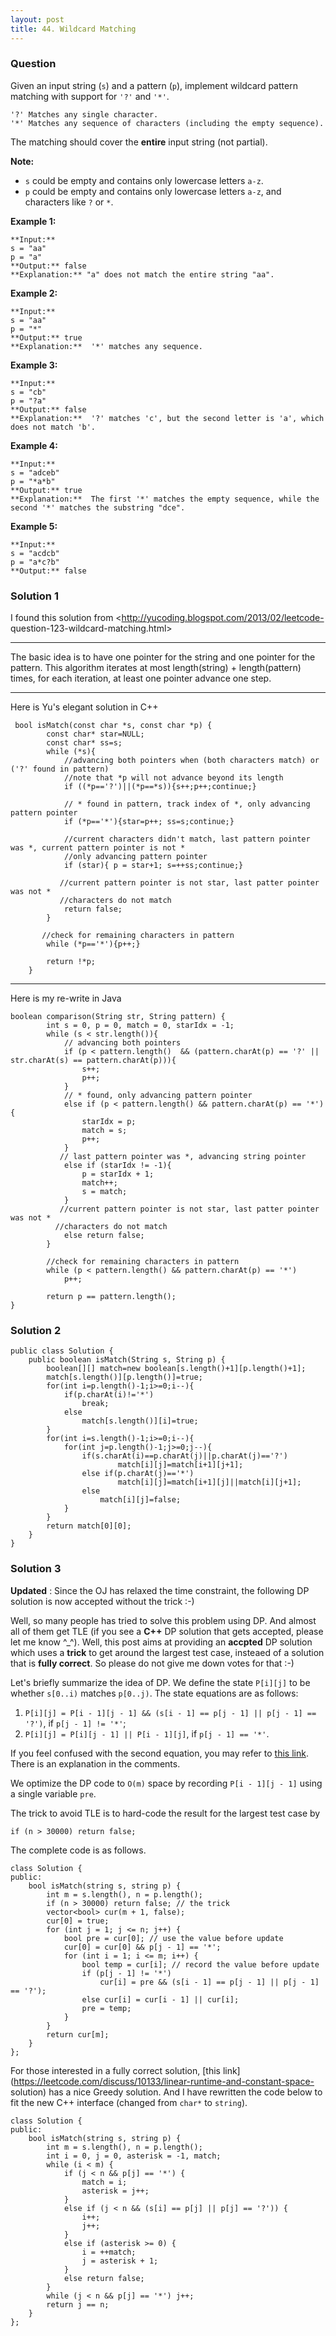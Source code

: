 ```yaml
---
layout: post
title: 44. Wildcard Matching
---
```

### Question
Given an input string (`s`) and a pattern (`p`), implement wildcard pattern
matching with support for `'?'` and `'*'`.

    
    
    '?' Matches any single character.
    '*' Matches any sequence of characters (including the empty sequence).
    

The matching should cover the **entire** input string (not partial).

**Note:**

  * `s` could be empty and contains only lowercase letters `a-z`.
  * `p` could be empty and contains only lowercase letters `a-z`, and characters like `?` or `*`.

**Example 1:**

    
    
    **Input:**
    s = "aa"
    p = "a"
    **Output:** false
    **Explanation:** "a" does not match the entire string "aa".
    

**Example 2:**

    
    
    **Input:**
    s = "aa"
    p = "*"
    **Output:** true
    **Explanation:**  '*' matches any sequence.
    

**Example 3:**

    
    
    **Input:**
    s = "cb"
    p = "?a"
    **Output:** false
    **Explanation:**  '?' matches 'c', but the second letter is 'a', which does not match 'b'.
    

**Example 4:**

    
    
    **Input:**
    s = "adceb"
    p = "*a*b"
    **Output:** true
    **Explanation:**  The first '*' matches the empty sequence, while the second '*' matches the substring "dce".
    

**Example 5:**

    
    
    **Input:**
    s = "acdcb"
    p = "a*c?b"
    **Output:** false
    

### Solution 1
I found this solution from <http://yucoding.blogspot.com/2013/02/leetcode-
question-123-wildcard-matching.html>

* * *

The basic idea is to have one pointer for the string and one pointer for the
pattern. This algorithm iterates at most length(string) + length(pattern)
times, for each iteration, at least one pointer advance one step.

* * *

Here is Yu's elegant solution in C++

    
    
     bool isMatch(const char *s, const char *p) {
            const char* star=NULL;
            const char* ss=s;
            while (*s){
                //advancing both pointers when (both characters match) or ('?' found in pattern)
                //note that *p will not advance beyond its length 
                if ((*p=='?')||(*p==*s)){s++;p++;continue;} 
    
                // * found in pattern, track index of *, only advancing pattern pointer 
                if (*p=='*'){star=p++; ss=s;continue;} 
    
                //current characters didn't match, last pattern pointer was *, current pattern pointer is not *
                //only advancing pattern pointer
                if (star){ p = star+1; s=++ss;continue;} 
    
               //current pattern pointer is not star, last patter pointer was not *
               //characters do not match
                return false;
            }
    
           //check for remaining characters in pattern
            while (*p=='*'){p++;}
    
            return !*p;  
        }
    

* * *

Here is my re-write in Java

    
    
    ﻿﻿﻿boolean comparison(String str, String pattern) {
            int s = 0, p = 0, match = 0, starIdx = -1;            
            while (s < str.length()){
                // advancing both pointers
                if (p < pattern.length()  && (pattern.charAt(p) == '?' || str.charAt(s) == pattern.charAt(p))){
                    s++;
                    p++;
                }
                // * found, only advancing pattern pointer
                else if (p < pattern.length() && pattern.charAt(p) == '*'){
                    starIdx = p;
                    match = s;
                    p++;
                }
               // last pattern pointer was *, advancing string pointer
                else if (starIdx != -1){
                    p = starIdx + 1;
                    match++;
                    s = match;
                }
               //current pattern pointer is not star, last patter pointer was not *
              //characters do not match
                else return false;
            }
            
            //check for remaining characters in pattern
            while (p < pattern.length() && pattern.charAt(p) == '*')
                p++;
            
            return p == pattern.length();
    }


### Solution 2
    
    
    public class Solution {
        public boolean isMatch(String s, String p) {
            boolean[][] match=new boolean[s.length()+1][p.length()+1];
            match[s.length()][p.length()]=true;
            for(int i=p.length()-1;i>=0;i--){
                if(p.charAt(i)!='*')
                    break;
                else
                    match[s.length()][i]=true;
            }
            for(int i=s.length()-1;i>=0;i--){
                for(int j=p.length()-1;j>=0;j--){
                    if(s.charAt(i)==p.charAt(j)||p.charAt(j)=='?')
                            match[i][j]=match[i+1][j+1];
                    else if(p.charAt(j)=='*')
                            match[i][j]=match[i+1][j]||match[i][j+1];
                    else
                        match[i][j]=false;
                }
            }
            return match[0][0];
        }
    }


### Solution 3
 **Updated** : Since the OJ has relaxed the time constraint, the following DP
solution is now accepted without the trick :-)

Well, so many people has tried to solve this problem using DP. And almost all
of them get TLE (if you see a **C++** DP solution that gets accepted, please
let me know ^_^). Well, this post aims at providing an **accpted** DP solution
which uses a **trick** to get around the largest test case, insteaed of a
solution that is **fully correct**. So please do not give me down votes for
that :-)

Let's briefly summarize the idea of DP. We define the state `P[i][j]` to be
whether `s[0..i)` matches `p[0..j)`. The state equations are as follows:

  1. `P[i][j] = P[i - 1][j - 1] && (s[i - 1] == p[j - 1] || p[j - 1] == '?')`, if `p[j - 1] != '*'`;
  2. `P[i][j] = P[i][j - 1] || P[i - 1][j]`, if `p[j - 1] == '*'`.

If you feel confused with the second equation, you may refer to [this
link](https://leetcode.com/discuss/21634/c-dp-solution). There is an
explanation in the comments.

We optimize the DP code to `O(m)` space by recording `P[i - 1][j - 1]` using a
single variable `pre`.

The trick to avoid TLE is to hard-code the result for the largest test case by

    
    
    if (n > 30000) return false;  
    

The complete code is as follows.

    
    
    class Solution {
    public:
        bool isMatch(string s, string p) { 
            int m = s.length(), n = p.length();
            if (n > 30000) return false; // the trick
            vector<bool> cur(m + 1, false); 
            cur[0] = true;
            for (int j = 1; j <= n; j++) {
                bool pre = cur[0]; // use the value before update
                cur[0] = cur[0] && p[j - 1] == '*'; 
                for (int i = 1; i <= m; i++) {
                    bool temp = cur[i]; // record the value before update
                    if (p[j - 1] != '*')
                        cur[i] = pre && (s[i - 1] == p[j - 1] || p[j - 1] == '?');
                    else cur[i] = cur[i - 1] || cur[i];
                    pre = temp;
                }
            }
            return cur[m]; 
        }
    };
    

For those interested in a fully correct solution, [this
link](https://leetcode.com/discuss/10133/linear-runtime-and-constant-space-
solution) has a nice Greedy solution. And I have rewritten the code below to
fit the new C++ interface (changed from `char*` to `string`).

    
    
    class Solution {
    public:
        bool isMatch(string s, string p) {
            int m = s.length(), n = p.length();
            int i = 0, j = 0, asterisk = -1, match;
            while (i < m) {
                if (j < n && p[j] == '*') {
                    match = i; 
                    asterisk = j++;
                }
                else if (j < n && (s[i] == p[j] || p[j] == '?')) {
                    i++; 
                    j++;
                }
                else if (asterisk >= 0) {
                    i = ++match;
                    j = asterisk + 1;
                }
                else return false;
            }
            while (j < n && p[j] == '*') j++;
            return j == n;
        }
    };
    




